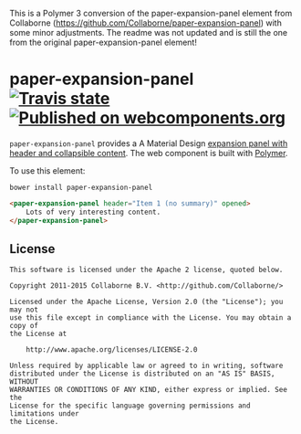 This is a Polymer 3 conversion of the paper-expansion-panel element from Collaborne (https://github.com/Collaborne/paper-expansion-panel) with some minor adjustments. The readme was not updated and is still the one from the original paper-expansion-panel element!

paper-expansion-panel [![Travis state](https://travis-ci.org/Collaborne/paper-expansion-panel.svg?branch=master)](https://travis-ci.org/Collaborne/paper-expansion-panel) [![Published on webcomponents.org](https://img.shields.io/badge/webcomponents.org-published-blue.svg)](https://www.webcomponents.org/Collaborne/paper-expansion-panel)
=========

`paper-expansion-panel` provides a A Material Design [expansion panel with header and collapsible content](https://material.google.com/components/expansion-panels.html). The web component is built with [Polymer](https://www.polymer-project.org).

To use this element:

`bower install paper-expansion-panel`

<!--
```
<custom-element-demo>
  <template>
    <link rel="import" href="paper-expansion-panel.html">
    <next-code-block></next-code-block>
  </template>
</custom-element-demo>
```
-->
```html
<paper-expansion-panel header="Item 1 (no summary)" opened>
    Lots of very interesting content.
</paper-expansion-panel>
```


## License

    This software is licensed under the Apache 2 license, quoted below.

    Copyright 2011-2015 Collaborne B.V. <http://github.com/Collaborne/>

    Licensed under the Apache License, Version 2.0 (the "License"); you may not
    use this file except in compliance with the License. You may obtain a copy of
    the License at

        http://www.apache.org/licenses/LICENSE-2.0

    Unless required by applicable law or agreed to in writing, software
    distributed under the License is distributed on an "AS IS" BASIS, WITHOUT
    WARRANTIES OR CONDITIONS OF ANY KIND, either express or implied. See the
    License for the specific language governing permissions and limitations under
    the License.
